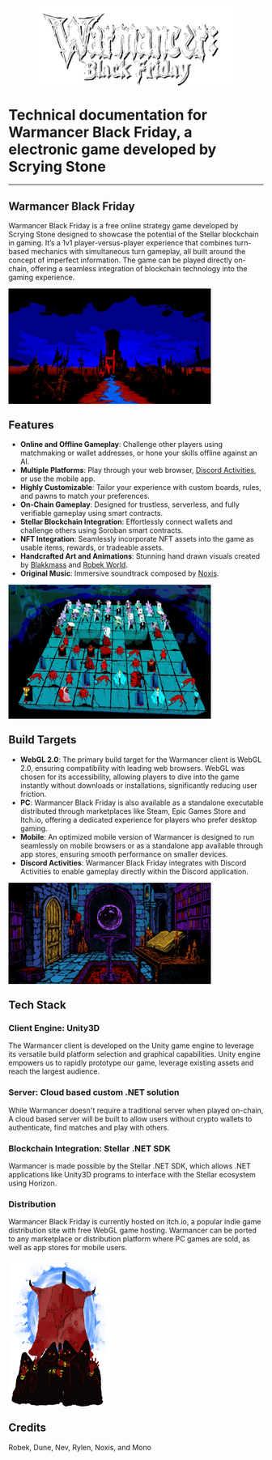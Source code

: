 <div style="display: flex; justify-content: space-around">
  <img src="./assets/logo-white.png" alt="Warmancer Black Friday logo" style="width: 80%;"/>
</div>

# Technical documentation for Warmancer Black Friday, a electronic game developed by Scrying Stone
---
## Warmancer Black Friday
Warmancer Black Friday is a free online strategy game developed by Scrying Stone designed to showcase the potential of the Stellar blockchain in gaming. It’s a 1v1 player-versus-player experience that combines turn-based mechanics with simultaneous turn gameplay, all built around the concept of imperfect information. The game can be played directly on-chain, offering a seamless integration of blockchain technology into the gaming experience.

<div style="display: flex; justify-content: flex-start;">
  <img src="./assets/start.PNG" alt="start screen" style="width: 400px;"/>
</div>

## Features
- **Online and Offline Gameplay**: Challenge other players using matchmaking or wallet addresses, or hone your skills offline against an AI.
- **Multiple Platforms**: Play through your web browser, [Discord Activities](https://discord.com/developers/docs/activities/overview), or use the mobile app.
- **Highly Customizable**: Tailor your experience with custom boards, rules, and pawns to match your preferences.
- **On-Chain Gameplay**: Designed for trustless, serverless, and fully verifiable gameplay using smart contracts.
- **Stellar Blockchain Integration**: Effortlessly connect wallets and challenge others using Soroban smart contracts.
- **NFT Integration**: Seamlessly incorporate NFT assets into the game as usable items, rewards, or tradeable assets.
- **Handcrafted Art and Animations**: Stunning hand drawn visuals created by [Blakkmass](https://x.com/blakkmassart) and [Robek World](https://x.com/robek_world).
- **Original Music**: Immersive soundtrack composed by [Noxis](https://x.com/aegiuscreator).

<div style="display: flex; justify-content: flex-start;">
  <img src="./assets/gameplay.jpg" alt="gameplay screenshot" style="width: 400px;"/>
</div>


## Build Targets

- **WebGL 2.0**: The primary build target for the Warmancer client is WebGL 2.0, ensuring compatibility with leading web browsers. WebGL was chosen for its accessibility, allowing players to dive into the game instantly without downloads or installations, significantly reducing user friction.
- **PC**: Warmancer Black Friday is also available as a standalone executable distributed through marketplaces like Steam, Epic Games Store and Itch.io, offering a dedicated experience for players who prefer desktop gaming.
- **Mobile**: An optimized mobile version of Warmancer is designed to run seamlessly on mobile browsers or as a standalone app available through app stores, ensuring smooth performance on smaller devices.
- **Discord Activities**: Warmancer Black Friday integrates with Discord Activities to enable gameplay directly within the Discord application.

<div style="display: flex; justify-content: flex-start;">
  <img src="./assets/room.jpg" alt="Wizard Room" style="width: 400px;"/>
</div>


## Tech Stack
### Client Engine: Unity3D
The Warmancer client is developed on the Unity game engine to leverage its versatile build platform selection and graphical capabilities. Unity engine empowers us to rapidly prototype our game, leverage existing assets and reach the largest audience.
### Server: Cloud based custom .NET solution
While Warmancer doesn't require a traditional server when played on-chain, A cloud based server will be built to allow users without crypto wallets to authenticate, find matches and play with others.
### Blockchain Integration: Stellar .NET SDK
Warmancer is made possible by the Stellar .NET SDK, which allows .NET applications like Unity3D programs to interface with the Stellar ecosystem using Horizon.

### Distribution
Warmancer Black Friday is currently hosted on itch.io, a popular indie game distribution site with free WebGL game hosting. Warmancer can be ported to any marketplace or distribution platform where PC games are sold, as well as app stores for mobile users. 


<div style="display: flex; justify-content: flex-start;">
  <img src="./assets/pawns/effigy red.png" alt="Red Effigy" style="width: 200px;"/>
</div>


## Credits

Robek, Dune, Nev, Rylen, Noxis, and Mono




